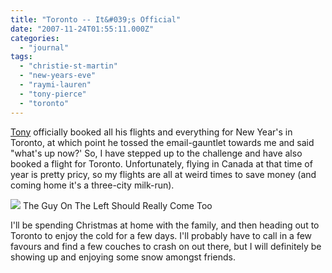 ```yaml
---
title: "Toronto -- It&#039;s Official"
date: "2007-11-24T01:55:11.000Z"
categories: 
  - "journal"
tags: 
  - "christie-st-martin"
  - "new-years-eve"
  - "raymi-lauren"
  - "tony-pierce"
  - "toronto"
---
```


[Tony](http://www.tonypierce.com/blog/bloggy.htm) officially booked all his flights and everything for New Year's in Toronto, at which point he tossed the email-gauntlet towards me and said "what's up now?' So, I have stepped up to the challenge and have also booked a flight for Toronto. Unfortunately, flying in Canada at that time of year is pretty pricy, so my flights are all at weird times to save money (and coming home it's a three-city milk-run).

[![](http://farm3.static.flickr.com/2344/1801527108_17c47f2af0.jpg?v=0)](http://flickr.com/photos/duanestorey/1801527108/) The Guy On The Left Should Really Come Too

I'll be spending Christmas at home with the family, and then heading out to Toronto to enjoy the cold for a few days. I'll probably have to call in a few favours and find a few couches to crash on out there, but I will definitely be showing up and enjoying some snow amongst friends.
